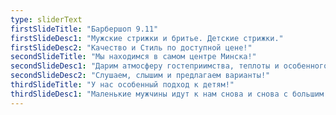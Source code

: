 ```yaml
---
type: sliderText
firstSlideTitle: "Барбершоп 9.11"
firstSlideDesc1: "Мужские стрижки и бритье. Детские стрижки."
firstSlideDesc2: "Качество и Стиль по доступной цене!"
secondSlideTitle: "Мы находимся в самом центре Минска!"
secondSlideDesc1: "Дарим атмосферу гостеприимства, теплоты и особенного подхода к каждому гостю."
secondSlideDesc2: "Слушаем, слышим и предлагаем варианты!"
thirdSlideTitle: "У нас особенный подход к детям!"
thirdSlideDesc1: "Маленькие мужчины идут к нам снова и снова с большим удовольствием!"
---
```

